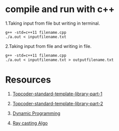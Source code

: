 # compile and run with c++

1.Taking input from file but writing in terminal.

```
g++ -std=c++11 filename.cpp
./a.out < inputfilename.txt

```

2.Taking input from file and writing in file.

```
g++ -std=c++11 filename.cpp
./a.out < inputfilename.txt > outputfilename.txt
```

# Resources

1. [Topcoder-standard-template-library-part-1](https://www.topcoder.com/community/data-science/data-science-tutorials/power-up-c-with-the-standard-template-library-part-1/)

2. [Topcoder-standard-template-library-part-2](https://www.topcoder.com/community/data-science/data-science-tutorials/power-up-c-with-the-standard-template-library-part-2/)

3. [Dynamic Programming](https://www.quora.com/What-are-some-beginner-level-dynamic-programming-problems-that-one-can-try-practicing-on-CodeChef-and-other-online-judges)
4. [Ray casting Algo](http://www.dcs.gla.ac.uk/~pat/52233/slides/Geometry1x1.pdf)
